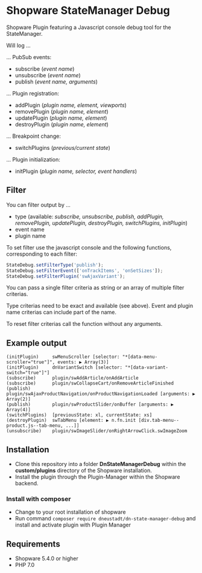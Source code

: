 # Shopware StateManager Debug

Shopware Plugin featuring a Javascript console debug tool for the StateManager. 

Will log ...

... PubSub events: 

* subscribe (*event name*)
* unsubscribe (*event name*)
* publish (*event name, arguments*)

... Plugin registration:

* addPlugin (*plugin name, element, viewports*)
* removePlugin (*plugin name, element*)
* updatePlugin (*plugin name, element*)
* destroyPlugin (*plugin name, element*)

... Breakpoint change:

* switchPlugins (*previous/current state*)

... Plugin initialization:

* initPlugin (*plugin name, selector, event handlers*)

## Filter

You can filter output by ...

* type (available: *subscribe, unsubscribe, publish, addPlugin, removePlugin, updatePlugin, destroyPlugin, switchPlugins, initPlugin*)
* event name
* plugin name

To set filter use the javascript console and the following functions, corresponding to each filter:

```javascript
StateDebug.setFilterType('publish');
StateDebug.setFilterEvent(['onTrackItems', 'onSetSizes']);
StateDebug.setFilterPlugin('swAjaxVariant');
```

You can pass a single filter criteria as string or an array of multiple filter criterias.

Type criterias need to be exact and available (see above). Event and plugin name criterias can
include part of the name.

To reset filter criterias call the function without any arguments.

## Example output

```
(initPlugin)     swMenuScroller [selector: "*[data-menu-scroller="true"]", events: ▶ Array(3)]
(initPlugin)     dnVariantSwitch [selector: "*[data-variant-switch="true"]"]
(subscribe)      plugin/swAddArticle/onAddArticle
(subscribe)      plugin/swCollapseCart/onRemoveArticleFinished
(publish)        plugin/swAjaxProductNavigation/onProductNavigationLoaded [arguments: ▶ Array(2)]
(publish)        plugin/swProductSlider/onBuffer [arguments: ▶ Array(4)]
(switchPlugins)  [previousState: xl, currentState: xs]
(destroyPlugin)  swTabMenu [element: ▶ n.fn.init [div.tab-menu--product.js--tab-menu, ...]]
(unsubscribe)    plugin/swImageSlider/onRightArrowClick.swImageZoom
```

## Installation

* Clone this repository into a folder **DnStateManagerDebug** within the **custom/plugins** directory of the Shopware installation.
* Install the plugin through the Plugin-Manager within the Shopware backend.

### Install with composer

* Change to your root installation of shopware
* Run command `composer require dneustadt/dn-state-manager-debug` and install and activate plugin with Plugin Manager 

## Requirements

* Shopware 5.4.0 or higher
* PHP 7.0